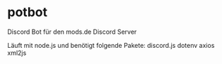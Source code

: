 # potbot
Discord Bot für den mods.de Discord Server

Läuft mit node.js und benötigt folgende Pakete:
discord.js
dotenv
axios
xml2js